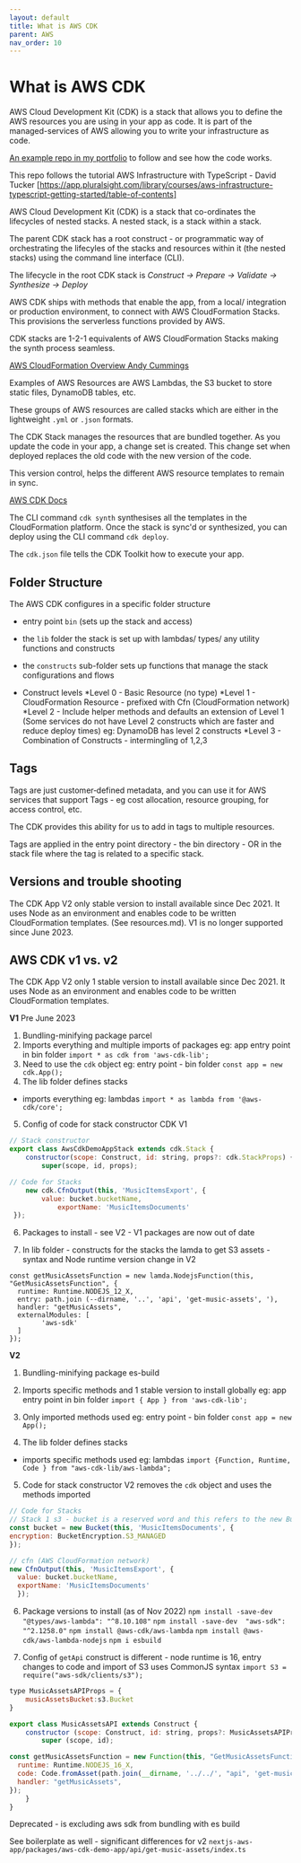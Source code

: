 ```yaml
---
layout: default
title: What is AWS CDK
parent: AWS 
nav_order: 10
---
```



# What is AWS CDK

AWS Cloud Development Kit (CDK) is a stack that allows you to define the AWS resources you are using in your app as code. It is part of the managed-services of AWS allowing you to write your infrastructure as code.

[An example repo in my portfolio](https://github.com/SumiSastri/nextjs-aws-app/tree/main/packages/aws-cdk-demo-app) to follow and see how the code works.

This repo follows the tutorial AWS Infrastructure with TypeScript - David Tucker [https://app.pluralsight.com/library/courses/aws-infrastructure-typescript-getting-started/table-of-contents]

AWS Cloud Development Kit (CDK) is a stack that co-ordinates the lifecycles of nested stacks. A nested stack, is a stack within a stack.

The parent CDK stack has a root construct - or programmatic way of orchestrating the lifecyles of the stacks and resources within it (the nested stacks) using the command line interface (CLI).

The lifecycle in the root CDK stack is _Construct -> Prepare -> Validate -> Synthesize -> Deploy_

AWS CDK ships with methods that enable the app, from a local/ integration or production environment, to connect with AWS CloudFormation Stacks. This provisions the serverless functions provided by AWS.

CDK stacks are 1-2-1 equivalents of AWS CloudFormation Stacks making the synth process seamless.

[AWS CloudFormation Overview Andy Cummings](https://app.pluralsight.com/library/courses/introduction-aws-cloudformation/table-of-contents)

Examples of AWS Resources are AWS Lambdas, the S3 bucket to store static files, DynamoDB tables, etc.

These groups of AWS resources are called stacks which are either in the lightweight `.yml` or `.json` formats.

The CDK Stack manages the resources that are bundled together. As you update the code in your app, a change set is created. This change set when deployed replaces the old code with the new version of the code.

This version control, helps the different AWS resource templates to remain in sync.

[AWS CDK Docs](https://docs.aws.amazon.com/cdk/v2/guide/apps.html)

The CLI command `cdk synth` synthesises all the templates in the CloudFormation platform. Once the stack is sync'd or synthesized, you can deploy using the CLI command `cdk deploy`.

The `cdk.json` file tells the CDK Toolkit how to execute your app.

## Folder Structure

The AWS CDK configures in a specific folder structure

- entry point `bin` (sets up the stack and access)
- the `lib` folder the stack is set up with lambdas/ types/ any utility functions and constructs
- the `constructs` sub-folder sets up functions that manage the stack configurations and flows

- Construct levels
*Level 0 - Basic Resource (no type)
*Level 1 - CloudFormation Resource - prefixed with Cfn (CloudFormation network)
*Level 2 - Include helper methods and defaults an extension of Level 1 (Some services do not have Level 2 constructs which are faster and reduce deploy times) eg: DynamoDB has level 2 constructs
*Level 3 - Combination of Constructs - intermingling of 1,2,3


## Tags

Tags are just customer‑defined metadata, and you can use it for AWS services that support Tags - eg cost allocation, resource grouping, for access control, etc.

The CDK provides this ability for us to add in tags to multiple resources.

Tags are applied in the entry point directory - the bin directory - OR in the stack file where the tag is related to a specific stack.

## Versions and trouble shooting

The CDK App V2 only stable version to install available since Dec 2021. It uses Node as an environment and enables code to be written CloudFormation templates. (See resources.md). V1 is no longer supported since June 2023.


## AWS CDK v1 vs. v2

The CDK App V2 only 1 stable version to install available since Dec 2021. It uses Node as an environment and enables code to be written CloudFormation templates.

**V1**
Pre June 2023

1. Bundling-minifying package parcel
2. Imports everything and multiple imports of packages
    eg: app entry point in bin folder
    `import * as cdk from 'aws-cdk-lib';`
3. Need to use the `cdk` object
    eg: entry point - bin folder
    `const app = new cdk.App();`
4. The lib folder defines stacks

- imports everything
  eg: lambdas
  `import * as lambda from '@aws-cdk/core';`

5. Config of code for stack constructor CDK V1

```JavaScript
// Stack constructor
export class AwsCdkDemoAppStack extends cdk.Stack {
    constructor(scope: Construct, id: string, props?: cdk.StackProps) {
        super(scope, id, props);

// Code for Stacks
    new cdk.CfnOutput(this, 'MusicItemsExport', {
        value: bucket.bucketName,
            exportName: 'MusicItemsDocuments'
 });
```

6. Packages to install - see V2 - V1 packages are now out of date

7. In lib folder - constructs for the stacks the lamda to get S3 assets - syntax and Node runtime version change in V2

```
const getMusicAssetsFunction = new lamda.NodejsFunction(this, "GetMusicAssetsFunction", {
  runtime: Runtime.NODEJS_12_X,
  entry: path.join (--dirname, '..', 'api', 'get-music-assets', '),
  handler: "getMusicAssets",
  externalModules: [
        'aws-sdk'
  ]
});
```

**V2**

1. Bundling-minifying package es-build

2. Imports specific methods and 1 stable version to install globally
   eg: app entry point in bin folder
   `import { App } from 'aws-cdk-lib';`

3. Only imported methods used
   eg: entry point - bin folder
   `const app = new App();`

4. The lib folder defines stacks

- imports specific methods used
  eg: lambdas
  `import {Function, Runtime, Code } from "aws-cdk-lib/aws-lambda";`

5. Code for stack constructor V2 removes the `cdk` object and uses the methods imported

```JavaScript
// Code for Stacks
// Stack 1 s3 - bucket is a reserved word and this refers to the new Bucket constructor
const bucket = new Bucket(this, 'MusicItemsDocuments', {
encryption: BucketEncryption.S3_MANAGED
});

// cfn (AWS CloudFormation network)
new CfnOutput(this, 'MusicItemsExport', {
  value: bucket.bucketName,
  exportName: 'MusicItemsDocuments'
  });
```

6. Package versions to install (as of Nov 2022)
   `npm install -save-dev "@types/aws-lambda": "^8.10.108"`
   `npm install -save-dev  "aws-sdk": "^2.1258.0"`
   `npm install @aws-cdk/aws-lambda`
   `npm install @aws-cdk/aws-lambda-nodejs`
   `npm i esbuild`

7. Config of `getApi` construct is different - node runtime is 16, entry changes to code and import of S3 uses CommonJS syntax `import S3 = require("aws-sdk/clients/s3");`

```JavaScript
type MusicAssetsAPIProps = {
    musicAssetsBucket:s3.Bucket
}

export class MusicAssetsAPI extends Construct {
    constructor (scope: Construct, id: string, props?: MusicAssetsAPIProps){
        super (scope, id);

const getMusicAssetsFunction = new Function(this, "GetMusicAssetsFunction", {
  runtime: Runtime.NODEJS_16_X,
  code: Code.fromAsset(path.join(__dirname, '../../', "api", 'get-music-assets')),
  handler: "getMusicAssets",
});
    }
}
```

Deprecated - is excluding aws sdk from bundling with es build

See boilerplate as well - significant differences for v2
`nextjs-aws-app/packages/aws-cdk-demo-app/api/get-music-assets/index.ts`

